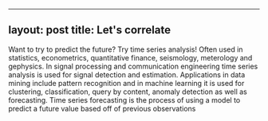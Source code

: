 
---
layout: post
title: Let's correlate
---
Want to try to predict the future?  Try time series analysis!  Often used in statistics, econometrics, quantitative finance, seismology, meterology and gephysics.  In signal processing and communication engineering time series analysis is used for signal detection and estimation.  Applications in data mining include pattern recognition and in machine learning it is used for clustering, classification, query by content, anomaly detection as well as forecasting.  Time series forecasting is the process of using a model to predict a future
value based off of previous observations

